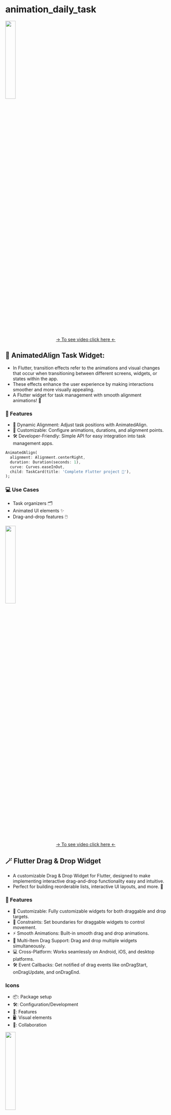 # animation_daily_task

<p>
  <img src = "https://github.com/user-attachments/assets/1218aa03-f468-4ebb-bf08-7500aecb983d" height = 25% width =25%>
</p>

<div align = "center">
<a  href="https://github.com/user-attachments/assets/ad4093fb-eabb-413a-9c86-8ea767e7eba5"> -> To see video click here <- </a>
</div>



 ## 📝 AnimatedAlign Task Widget:

- In Flutter, transition effects refer to the animations and visual changes that occur when transitioning between different screens, widgets, or states within the app.
- These effects enhance the user experience by making interactions smoother and more visually appealing.
- A Flutter widget for task management with smooth alignment animations! 🎯

### 🌟 Features
 - 📍 Dynamic Alignment: Adjust task positions with AnimatedAlign.
 - 🎨 Customizable: Configure animations, durations, and alignment points.
 - 🛠️ Developer-Friendly: Simple API for easy integration into task management apps.

```dart
AnimatedAlign(
  alignment: Alignment.centerRight,
  duration: Duration(seconds: 1),
  curve: Curves.easeInOut,
  child: TaskCard(title: 'Complete Flutter project 🚀'),
);

```
### 💻 Use Cases
- Task organizers 🗂️
- Animated UI elements ✨
- Drag-and-drop features 🖱️

<p>
  <img src = "https://github.com/user-attachments/assets/0ea1fa24-7fe9-48bd-bda8-7c593533e877" height = 25% width =25%>
</p>

<div align = "center">
<a  href="https://github.com/user-attachments/assets/6256cfb0-87dc-4f08-90c0-8c09680ef5d9"> -> To see video click here <- </a>
</div>
  
## 🪄 Flutter Drag & Drop Widget
- A customizable Drag & Drop Widget for Flutter, designed to make implementing interactive drag-and-drop functionality easy and intuitive.
- Perfect for building reorderable lists, interactive UI layouts, and more. 🚀

 ### 🌟 Features
 - 🎨 Customizable: Fully customizable widgets for both draggable and drop targets.
 - 📏 Constraints: Set boundaries for draggable widgets to control movement.
 - ⚡ Smooth Animations: Built-in smooth drag and drop animations. 
 - 💼 Multi-Item Drag Support: Drag and drop multiple widgets simultaneously.
 - 💻 Cross-Platform: Works seamlessly on Android, iOS, and desktop platforms.
 - 🛠️ Event Callbacks: Get notified of drag events like onDragStart, onDragUpdate, and onDragEnd.

 ### Icons
 - 📦: Package setup
 - 🛠️: Configuration/Development
 - 🌟: Features
 - 🖥️: Visual elements
 - 🤝: Collaboration

<p>
  <img src = "https://github.com/user-attachments/assets/2ee45372-d8aa-4116-8ef2-709f8735ca4b" height = 25% width =25%>
</p>

<div align = "center">
<a  href="https://github.com/user-attachments/assets/02bb4bb5-8377-4d00-a68c-f0fb6aa5e1dc"> -> To see video click here <- </a>
</div>

<p>
  <img src = "https://github.com/user-attachments/assets/8b5d46ae-f3d4-4230-8475-3cccda5e0ca0" height = 25% width =25%>
    <img src = "https://github.com/user-attachments/assets/45d66bde-55f5-463b-861c-af2cd7ec50fb" height = 25% width =25%>

</p>

<div align = "center">
<a  href="https://github.com/user-attachments/assets/a27f62eb-0116-4466-8a0c-709e9b67baad"> -> To see video click here <- </a>
</div>








